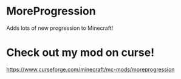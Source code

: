 # MoreProgression
Adds lots of new progression to Minecraft!

# Check out my mod on curse!
https://www.curseforge.com/minecraft/mc-mods/moreprogression
